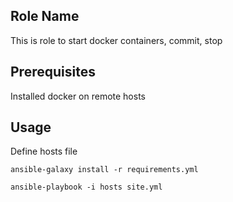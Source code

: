 ## Role Name
This is role to start docker containers, commit, stop 
## Prerequisites
Installed docker on remote hosts
## Usage
Define hosts file
```
ansible-galaxy install -r requirements.yml

ansible-playbook -i hosts site.yml
```

